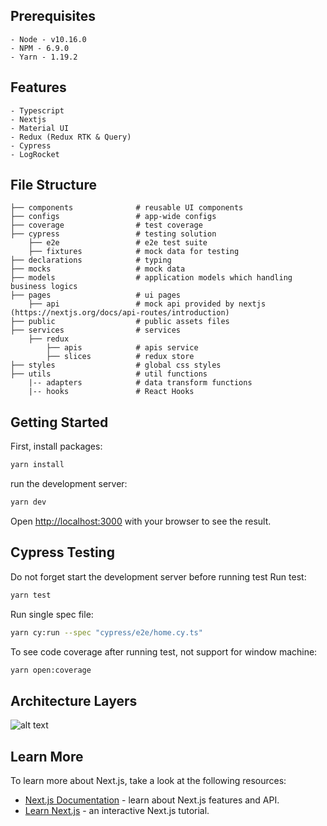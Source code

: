 ## Prerequisites
    - Node - v10.16.0
    - NPM - 6.9.0
    - Yarn - 1.19.2

## Features
    - Typescript
    - Nextjs
    - Material UI
    - Redux (Redux RTK & Query)
    - Cypress
    - LogRocket

## File Structure
    ├── components              # reusable UI components
    ├── configs                 # app-wide configs
    ├── coverage                # test coverage
    ├── cypress                 # testing solution
        ├── e2e                 # e2e test suite
        ├── fixtures            # mock data for testing
    ├── declarations            # typing
    ├── mocks                   # mock data
    ├── models                  # application models which handling business logics
    ├── pages                   # ui pages
        ├── api                 # mock api provided by nextjs (https://nextjs.org/docs/api-routes/introduction)
    ├── public                  # public assets files
    ├── services                # services
        ├── redux
            ├── apis            # apis service
            ├── slices          # redux store
    ├── styles                  # global css styles
    ├── utils                   # util functions
        |-- adapters            # data transform functions
        |-- hooks               # React Hooks


## Getting Started
First, install packages:
```bash
yarn install
```

run the development server:
```bash
yarn dev
```

Open [http://localhost:3000](http://localhost:3000) with your browser to see the result.
## Cypress Testing
Do not forget start the development server before running test
Run test:
```bash
yarn test
```

Run single spec file:
```bash
yarn cy:run --spec "cypress/e2e/home.cy.ts"
```

To see code coverage after running test, not support for window machine:
```bash
yarn open:coverage
```

## Architecture Layers
![alt text](https://github.com/ycang89/demo-ecommerce/blob/main/architecture-layers.png?raw=true)

## Learn More

To learn more about Next.js, take a look at the following resources:

- [Next.js Documentation](https://nextjs.org/docs) - learn about Next.js features and API.
- [Learn Next.js](https://nextjs.org/learn) - an interactive Next.js tutorial.

